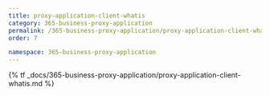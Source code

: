 ```yaml
---
title: proxy-application-client-whatis
category: 365-business-proxy-application
permalink: /365-business-proxy-application/proxy-application-client-whatis/
order: 7

namespace: 365-business-proxy-application
---
```


{% tf _docs/365-business-proxy-application/proxy-application-client-whatis.md %}